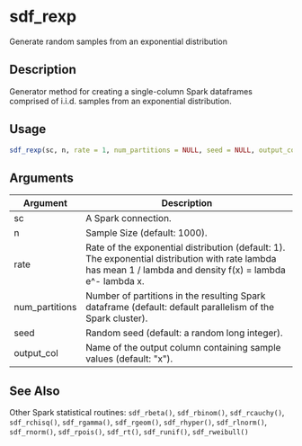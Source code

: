 # sdf_rexp


Generate random samples from an exponential distribution




## Description

Generator method for creating a single-column Spark dataframes comprised of
i.i.d. samples from an exponential distribution.





## Usage
```r
sdf_rexp(sc, n, rate = 1, num_partitions = NULL, seed = NULL, output_col = "x")
```




## Arguments


Argument      |Description
------------- |----------------
sc | A Spark connection.
n | Sample Size (default: 1000).
rate | Rate of the exponential distribution (default: 1). The exponential distribution with rate lambda has mean 1 / lambda and density f(x) = lambda e^- lambda x.
num_partitions | Number of partitions in the resulting Spark dataframe (default: default parallelism of the Spark cluster).
seed | Random seed (default: a random long integer).
output_col | Name of the output column containing sample values (default: "x").







## See Also

Other Spark statistical routines: 
`sdf_rbeta()`,
`sdf_rbinom()`,
`sdf_rcauchy()`,
`sdf_rchisq()`,
`sdf_rgamma()`,
`sdf_rgeom()`,
`sdf_rhyper()`,
`sdf_rlnorm()`,
`sdf_rnorm()`,
`sdf_rpois()`,
`sdf_rt()`,
`sdf_runif()`,
`sdf_rweibull()`



